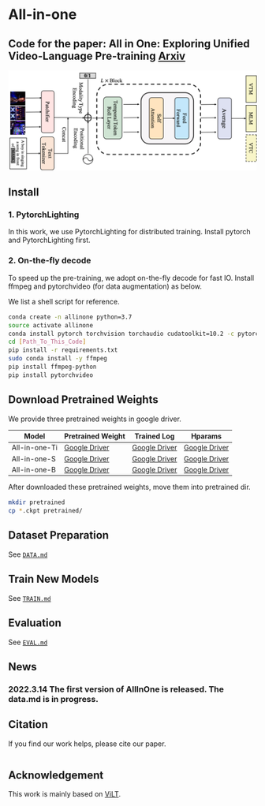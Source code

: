 # All-in-one

Code for the paper: All in One: Exploring Unified Video-Language Pre-training [Arxiv]()
---

![ppl](figures/main_ppl.png)

## Install

### 1.  PytorchLighting
In this work, we use PytorchLighting for distributed training.
Install pytorch and PytorchLighting first.

### 2. On-the-fly decode
To speed up the pre-training, we adopt on-the-fly decode for fast IO.
Install ffmpeg and pytorchvideo (for data augmentation) as below.


We list a shell script for reference.
```bash
conda create -n allinone python=3.7
source activate allinone
conda install pytorch torchvision torchaudio cudatoolkit=10.2 -c pytorch
cd [Path_To_This_Code]
pip install -r requirements.txt
sudo conda install -y ffmpeg
pip install ffmpeg-python
pip install pytorchvideo
```

## Download Pretrained Weights
We provide three pretrained weights in google driver.

|  Model   | Pretrained Weight  | Trained Log | Hparams |
|  ----  | ----  | ---- | ---- |
| All-in-one-Ti  | [Google Driver](https://drive.google.com/file/d/1-mS9U1xRnvumaftjhxJsr_t4WjJ-gp7t/view?usp=sharing) | [Google Driver](https://drive.google.com/file/d/1wG-iHe89TWrgG9autheAOfl59a8_Wn7C/view?usp=sharing) | [Google Driver](https://drive.google.com/file/d/1anmiQVpjs1Mi6rdg-sLRtWzu31RU6rNw/view?usp=sharing)|
| All-in-one-S | [Google Driver](https://drive.google.com/file/d/1ntyEsFWLG8XQZ9oliYsrRZmhp_OMbQJ-/view?usp=sharing) | [Google Driver](https://drive.google.com/file/d/1NAHFZSAhGWF_CY4MlE6mKoBIyb4gbOqp/view?usp=sharing) |  [Google Driver](https://drive.google.com/file/d/1Y6OAnBPuei6QcQSyIXuL08Zb7TWxR6ue/view?usp=sharing)|
| All-in-one-B | [Google Driver](https://drive.google.com/file/d/1z3g891ND6CGCUkVzCXr2647wVG-15uUS/view?usp=sharing) | [Google Driver](https://drive.google.com/file/d/1gaBEo91jo4ushI63uHBltrbSXJRLPd_K/view?usp=sharing) | [Google Driver](https://drive.google.com/file/d/16J0zsJUt4yUfOc93k4xX8Z9FW-7M_Bdl/view?usp=sharing) |

After downloaded these pretrained weights, move them into pretrained dir.
```bash
mkdir pretrained
cp *.ckpt pretrained/
```


## Dataset Preparation
See [`DATA.md`](DATA.md)

## Train New Models
See [`TRAIN.md`](TRAIN.md)

## Evaluation
See [`EVAL.md`](EVAL.md)


## News
### 2022.3.14 The first version of AllInOne is released. The data.md is in progress.


## Citation
If you find our work helps, please cite our paper.

```bash

```

## Acknowledgement
This work is mainly based on [ViLT](https://github.com/dandelin/ViLT).